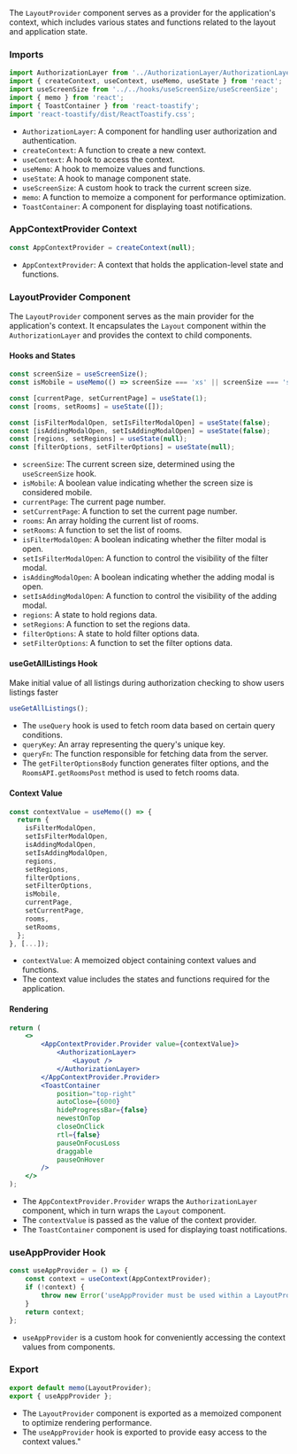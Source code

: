 The `LayoutProvider` component serves as a provider for the application's context, which includes various states and
functions related to the layout and application state.

### Imports

```jsx static
import AuthorizationLayer from '../AuthorizationLayer/AuthorizationLayer';
import { createContext, useContext, useMemo, useState } from 'react';
import useScreenSize from '../../hooks/useScreenSize/useScreenSize';
import { memo } from 'react';
import { ToastContainer } from 'react-toastify';
import 'react-toastify/dist/ReactToastify.css';
```

- `AuthorizationLayer`: A component for handling user authorization and authentication.
- `createContext`: A function to create a new context.
- `useContext`: A hook to access the context.
- `useMemo`: A hook to memoize values and functions.
- `useState`: A hook to manage component state.
- `useScreenSize`: A custom hook to track the current screen size.
- `memo`: A function to memoize a component for performance optimization.
- `ToastContainer`: A component for displaying toast notifications.

### AppContextProvider Context

```jsx static
const AppContextProvider = createContext(null);
```

- `AppContextProvider`: A context that holds the application-level state and functions.

### LayoutProvider Component

The `LayoutProvider` component serves as the main provider for the application's context. It encapsulates the `Layout`
component within the `AuthorizationLayer` and provides the context to child components.

#### Hooks and States

```jsx static
const screenSize = useScreenSize();
const isMobile = useMemo(() => screenSize === 'xs' || screenSize === 's', [screenSize]);

const [currentPage, setCurrentPage] = useState(1);
const [rooms, setRooms] = useState([]);

const [isFilterModalOpen, setIsFilterModalOpen] = useState(false);
const [isAddingModalOpen, setIsAddingModalOpen] = useState(false);
const [regions, setRegions] = useState(null);
const [filterOptions, setFilterOptions] = useState(null);
```

- `screenSize`: The current screen size, determined using the `useScreenSize` hook.
- `isMobile`: A boolean value indicating whether the screen size is considered mobile.
- `currentPage`: The current page number.
- `setCurrentPage`: A function to set the current page number.
- `rooms`: An array holding the current list of rooms.
- `setRooms`: A function to set the list of rooms.
- `isFilterModalOpen`: A boolean indicating whether the filter modal is open.
- `setIsFilterModalOpen`: A function to control the visibility of the filter modal.
- `isAddingModalOpen`: A boolean indicating whether the adding modal is open.
- `setIsAddingModalOpen`: A function to control the visibility of the adding modal.
- `regions`: A state to hold regions data.
- `setRegions`: A function to set the regions data.
- `filterOptions`: A state to hold filter options data.
- `setFilterOptions`: A function to set the filter options data.

#### useGetAllListings Hook
Make initial value of all listings during authorization checking to show users listings faster

```jsx static
useGetAllListings();
```

- The `useQuery` hook is used to fetch room data based on certain query conditions.
- `queryKey`: An array representing the query's unique key.
- `queryFn`: The function responsible for fetching data from the server.
- The `getFilterOptionsBody` function generates filter options, and the `RoomsAPI.getRoomsPost` method is used to fetch
  rooms data.

#### Context Value

```jsx static
const contextValue = useMemo(() => {
  return {
    isFilterModalOpen,
    setIsFilterModalOpen,
    isAddingModalOpen,
    setIsAddingModalOpen,
    regions,
    setRegions,
    filterOptions,
    setFilterOptions,
    isMobile,
    currentPage,
    setCurrentPage,
    rooms,
    setRooms,
  };
}, [...]);
```

- `contextValue`: A memoized object containing context values and functions.
- The context value includes the states and functions required for the application.

#### Rendering

```jsx static
return (
	<>
		<AppContextProvider.Provider value={contextValue}>
			<AuthorizationLayer>
				<Layout />
			</AuthorizationLayer>
		</AppContextProvider.Provider>
		<ToastContainer
			position="top-right"
			autoClose={6000}
			hideProgressBar={false}
			newestOnTop
			closeOnClick
			rtl={false}
			pauseOnFocusLoss
			draggable
			pauseOnHover
		/>
	</>
);
```

- The `AppContextProvider.Provider` wraps the `AuthorizationLayer` component, which in turn wraps the `Layout`
  component.
- The `contextValue` is passed as the value of the context provider.
- The `ToastContainer` component is used for displaying toast notifications.

### useAppProvider Hook

```jsx static
const useAppProvider = () => {
	const context = useContext(AppContextProvider);
	if (!context) {
		throw new Error('useAppProvider must be used within a LayoutProvider');
	}
	return context;
};
```

- `useAppProvider` is a custom hook for conveniently accessing the context values from components.

### Export

```jsx static
export default memo(LayoutProvider);
export { useAppProvider };
```

- The `LayoutProvider` component is exported as a memoized component to optimize rendering performance.
- The `useAppProvider` hook is exported to provide easy access to the context values."
